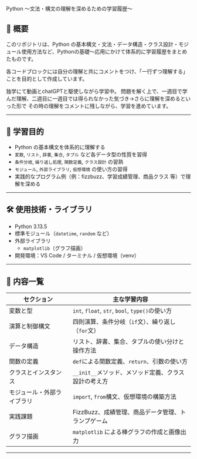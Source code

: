 Python 〜文法・構文の理解を深めるための学習履歴〜

## 📖 概要

このリポジトリは、Python の基本構文・文法・データ構造・クラス設計・モジュール使用方法など、Pythonの基礎〜応用にかけて体系的に学習履歴をまとめたものです。

各コードブロックには自分の理解と共にコメントをつけ、「一行ずつ理解する」ことを目的として作成しています。

独学にて動画とchatGPTと駆使しながら学習中。
問題を解く上で、一週目で学んだ理解、二週目に一週目では得られなかった気づき→さらに理解を深めるといった形で
その時の理解をコメントに残しながら、学習を進めています。

---

## 🎯 学習目的

- Python の基本構文を体系的に理解する
- `変数`, `リスト`, `辞書`, `集合`, `タプル` など各データ型の性質を習得
- `条件分岐`, `繰り返し処理`, `関数定義`, `クラス設計` の習熟
- `モジュール`, `外部ライブラリ`, `仮想環境` の使い方の習得
- 実践的なプログラム例（例：fizzbuzz、学習成績管理、商品クラス 等）で理解を深める

---

## 🛠️ 使用技術・ライブラリ

- Python 3.13.5
- 標準モジュール（`datetime`, `random` など）
- 外部ライブラリ
  - `matplotlib`（グラフ描画）
- 開発環境：VS Code / ターミナル / 仮想環境（venv）

---

## 🧠 内容一覧

| セクション             | 主な学習内容                                       |
|------------------------|----------------------------------------------------|
| 変数と型               | `int`, `float`, `str`, `bool`, `type()`の使い方       |
| 演算と制御構文         | 四則演算、条件分岐（`if`文）、繰り返し（`for`文）     |
| データ構造             | リスト、辞書、集合、タプルの使い分けと操作方法       |
| 関数の定義             | `def`による関数定義、`return`、引数の使い方         |
| クラスとインスタンス   | `__init__`メソッド、メソッド定義、クラス設計の考え方 |
| モジュール・外部ライブラリ | `import`, `from`構文、仮想環境の構築方法           |
| 実践課題               | FizzBuzz、成績管理、商品データ管理、トランプゲーム   |
| グラフ描画             | `matplotlib` による棒グラフの作成と画像出力         |

---
